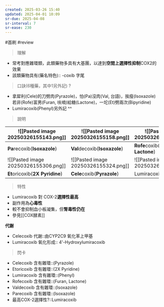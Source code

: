 ```yaml
---
created: 2025-03-26 15:40
updated: 2025-04-01 10:09
sr-due: 2025-04-08
sr-interval: 7
sr-ease: 230
---
```

#首刷 #review 

>理解

- 常考對應雜環類，此類藥物多具有大基團，以達到**空間上選擇性抑制**COX2的效果
- 該類藥物具有(藥名特色):: -coxib 字尾 <!--SR:!2025-04-03,2,230-->

> 口訣(6種藥，其中1另外記)
?
- 拿犀利(Cele)的刀劈肉(Pyrazole)，怕(Pa)沒肉(Val, 台語)，挨瘦(Isoxazole)若非(Rofe)富男(Furan, 呋喃)給糖(Lactone)，一坨(Et)劈兩次(Bipyridine)
- Lumiracoxib(Phenyl)另外記 ^^ <!--SR:!2025-04-04,3,250-->

> 說明


| ![[Pasted image 20250326155143.png]] | ![[Pasted image 20250326155158.png]] | ![[Pasted image 20250326155213.png]] |
| ------------------------------------ | ------------------------------------ | ------------------------------------ |
| **Pa**recoxib(**Isoxazole**)         | **Val**decoxib(**Isoxazole**)        | **Rofe**coxib(**Furan, Lactone**)    |
| ![[Pasted image 20250326155306.png]] | ![[Pasted image 20250326155324.png]] | ![[Pasted image 20250326155409.png]] |
| **Et**oricoxib(**2X Pyridine**)      | **Cele**coxib(**Pyrazole**)          | Lumiracoxib(Phenyl)                  |



> 特性

- Lumiracoxib 對 COX-2**選擇性最高**
- 副作用為**心毒性**
- 較不會抑制血小板凝集，但**腎毒性仍在**
- 參見[[COX酵素]]

**代謝**
- Celecoxib 代謝::由CYP2C9 氧化苯上甲基 <!--SR:!2025-04-03,2,230-->
- Lumiracoxib 氧化形成:: 4'-Hydroxylumiracoxib <!--SR:!2025-04-04,3,250-->

> 閃卡

- Celecoxib 含有雜環::(Pyrazole) <!--SR:!2025-04-03,2,230-->
- Etoricoxib 含有雜環::(2X Pyridine) <!--SR:!2025-04-04,3,250-->
- Lumiracoxib 含有雜環::(Phenyl) <!--SR:!2025-04-04,3,250-->
- Rofecoxib 含有雜環::(Furan, Lactone) <!--SR:!2025-04-04,3,250-->
- Valdecoxib 含有雜環::(Isoxazole) <!--SR:!2025-04-04,3,250-->
- Parecoxib 含有雜環::(Isoxazole) <!--SR:!2025-04-04,3,250-->
- 最高COX-2選擇性?::Lumiracoxib <!--SR:!2025-04-04,3,250-->